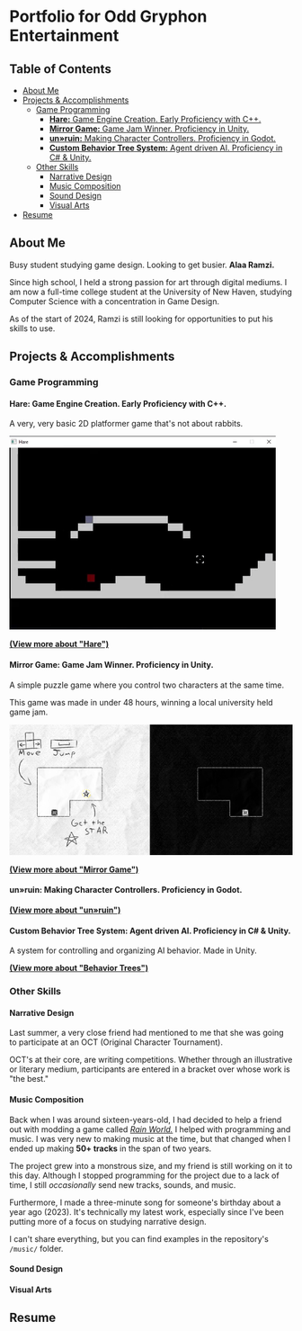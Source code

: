 # Portfolio for Odd Gryphon Entertainment

## Table of Contents


- [About Me](#about-me)
- [Projects \& Accomplishments](#projects--accomplishments)
  - [Game Programming](#game-programming)
    - [**Hare:** Game Engine Creation. Early Proficiency with C++.](#hare-game-engine-creation-early-proficiency-with-c)
    - [**Mirror Game:** Game Jam Winner. Proficiency in Unity.](#mirror-game-game-jam-winner-proficiency-in-unity)
    - [**un»ruin:** Making Character Controllers. Proficiency in Godot.](#unruin-making-character-controllers-proficiency-in-godot)
    - [**Custom Behavior Tree System:** Agent driven AI. Proficiency in C# \& Unity.](#custom-behavior-tree-system-agent-driven-ai-proficiency-in-c--unity)
  - [Other Skills](#other-skills)
    - [Narrative Design](#narrative-design)
    - [Music Composition](#music-composition)
    - [Sound Design](#sound-design)
    - [Visual Arts](#visual-arts)
- [Resume](#resume)

## About Me

<!-- TODO: Complete. -->

Busy student studying game design. Looking to get busier. **Alaa Ramzi.**

Since high school, I held a strong passion for art through digital mediums. I am now a full-time college student at the University of New Haven, studying Computer Science with a concentration in Game Design.

As of the start of 2024, Ramzi is still looking for opportunities to put his skills to use.

## Projects & Accomplishments

### Game Programming

#### **Hare:** Game Engine Creation. Early Proficiency with C++.

A very, very basic 2D platformer game that's not about rabbits.

![gif](./.md-media/hare_costco_sample.gif)

[**(View more about "Hare")**](./projects/rabbit-game/rabbit-game.md)

#### **Mirror Game:** Game Jam Winner. Proficiency in Unity.

A simple puzzle game where you control two characters at the same time.

This game was made in under 48 hours, winning a local university held game jam. 

![alt text](.md-media/image-1.png)

[**(View more about "Mirror Game")**](./projects/mirror-game/mirror-game.md)

#### **un»ruin:** Making Character Controllers. Proficiency in Godot.

[**(View more about "un»ruin")**](./projects/unruin/unruin.md)

#### **Custom Behavior Tree System:** Agent driven AI. Proficiency in C# & Unity.

A system for controlling and organizing AI behavior. Made in Unity.

[**(View more about "Behavior Trees")**](./projects/behavior-trees/behavior-trees.md)

### Other Skills

#### Narrative Design

Last summer, a very close friend had mentioned to me that she was going to participate at an OCT (Original Character Tournament). 

OCT's at their core, are writing competitions. Whether through an illustrative or literary medium, participants are entered in a bracket over whose work is "the best."

#### Music Composition

Back when I was around sixteen-years-old, I had decided to help a friend out with modding a game called [*Rain World.*](https://store.steampowered.com/app/312520/Rain_World/) I helped with programming and music. I was very new to making music at the time, but that changed when I ended up making **50+ tracks** in the span of two years.

The project grew into a monstrous size, and my friend is still working on it to this day. Although I stopped programming for the project due to a lack of time, I still *occasionally* send new tracks, sounds, and music.

Furthermore, I made a three-minute song for someone's birthday about a year ago (2023). It's technically my latest work, especially since I've been putting more of a focus on studying narrative design.

I can't share everything, but you can find examples in the repository's `/music/` folder.

#### Sound Design

#### Visual Arts



## Resume